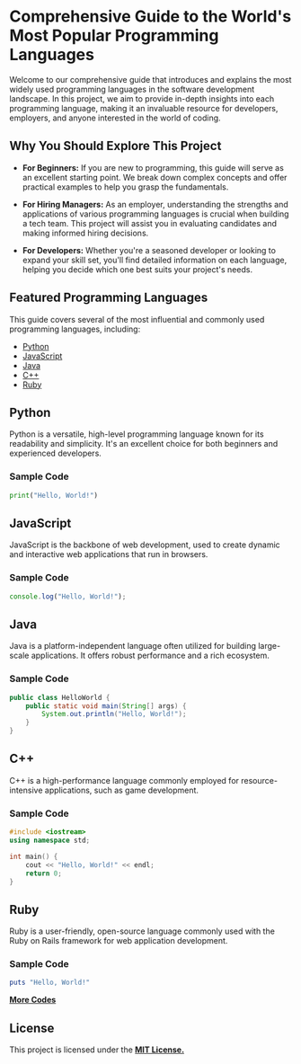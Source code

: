 # Comprehensive Guide to the World's Most Popular Programming Languages

Welcome to our comprehensive guide that introduces and explains the most widely used programming languages in the software development landscape. In this project, we aim to provide in-depth insights into each programming language, making it an invaluable resource for developers, employers, and anyone interested in the world of coding.

## Why You Should Explore This Project

- **For Beginners:** If you are new to programming, this guide will serve as an excellent starting point. We break down complex concepts and offer practical examples to help you grasp the fundamentals.
  
- **For Hiring Managers:** As an employer, understanding the strengths and applications of various programming languages is crucial when building a tech team. This project will assist you in evaluating candidates and making informed hiring decisions.

- **For Developers:** Whether you're a seasoned developer or looking to expand your skill set, you'll find detailed information on each language, helping you decide which one best suits your project's needs.

## Featured Programming Languages

This guide covers several of the most influential and commonly used programming languages, including:

- [Python](#python)
- [JavaScript](#javascript)
- [Java](#java)
- [C++](#c++)
- [Ruby](#ruby)

## Python

Python is a versatile, high-level programming language known for its readability and simplicity. It's an excellent choice for both beginners and experienced developers.

### Sample Code

```python
print("Hello, World!")
```

## JavaScript

JavaScript is the backbone of web development, used to create dynamic and interactive web applications that run in browsers.

### Sample Code

```js
console.log("Hello, World!");
```

## Java

Java is a platform-independent language often utilized for building large-scale applications. It offers robust performance and a rich ecosystem.

### Sample Code

```java
public class HelloWorld {
    public static void main(String[] args) {
        System.out.println("Hello, World!");
    }
}
```

## C++

C++ is a high-performance language commonly employed for resource-intensive applications, such as game development.

### Sample Code

```cpp
#include <iostream>
using namespace std;

int main() {
    cout << "Hello, World!" << endl;
    return 0;
}
```

## Ruby

Ruby is a user-friendly, open-source language commonly used with the Ruby on Rails framework for web application development.

### Sample Code

```ruby
puts "Hello, World!"
```

**[More Codes](#)**

## License
This project is licensed under the **[MIT License.](https://github.com/musarda/Popular-Programming-Languages/blob/main/LICENSE)**
